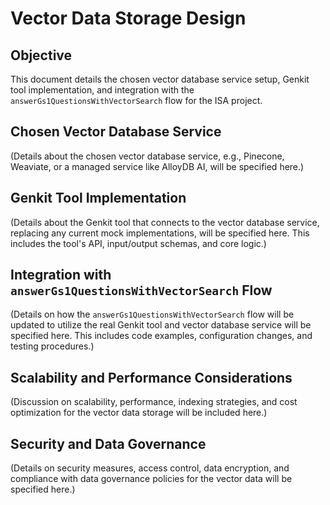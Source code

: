 # Vector Data Storage Design

## Objective

This document details the chosen vector database service setup, Genkit tool implementation, and integration with the `answerGs1QuestionsWithVectorSearch` flow for the ISA project.

## Chosen Vector Database Service

(Details about the chosen vector database service, e.g., Pinecone, Weaviate, or a managed service like AlloyDB AI, will be specified here.)

## Genkit Tool Implementation

(Details about the Genkit tool that connects to the vector database service, replacing any current mock implementations, will be specified here. This includes the tool's API, input/output schemas, and core logic.)

## Integration with `answerGs1QuestionsWithVectorSearch` Flow

(Details on how the `answerGs1QuestionsWithVectorSearch` flow will be updated to utilize the real Genkit tool and vector database service will be specified here. This includes code examples, configuration changes, and testing procedures.)

## Scalability and Performance Considerations

(Discussion on scalability, performance, indexing strategies, and cost optimization for the vector data storage will be included here.)

## Security and Data Governance

(Details on security measures, access control, data encryption, and compliance with data governance policies for the vector data will be specified here.)